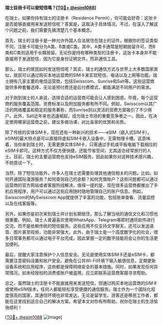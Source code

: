 **瑞士註冊卡可以發短信嗎？[[TG💪+ @esim1088](https://t.me/s/esim1088)]**

在瑞士，如果你持有瑞士的注册卡（Residence Permit），你可能会好奇：这张卡是否能够直接用来发送短信呢？答案是，这取决于具体情况。不过，在深入了解这个问题之前，我们需要先搞清楚几个基本概念。

首先，瑞士的注册卡是一种允许外国人合法居住在瑞士的证件。根据你的签证类型不同，注册卡可能分为A类、B类或C类。其中，A类卡通常是短期居留许可，而B类和C类则适用于长期居留。无论你是持有哪种类型的注册卡，这张卡本身并不能直接用于发送短信，因为它是身份证明文件，而非通信工具。

那么，瑞士的居民如何发送短信呢？其实，瑞士的通信方式与世界上大多数国家类似，居民可以通过购买本地运营商的SIM卡来实现短信、电话以及上网等功能。瑞士拥有几家主要的电信运营商，包括Swisscom、Sunrise和Salt等。这些运营商提供多种套餐选择，无论是预付费还是后付费模式，都能满足不同用户的需求。

对于刚到瑞士的人来说，选择合适的运营商可能会让人感到困惑。毕竟，每个运营商的服务覆盖范围、资费标准以及附加服务都有所不同。例如，Swisscom以其广泛的网络覆盖和稳定的服务著称，而Sunrise则以灵活的资费方案吸引了不少用户。此外，Salt近年来也迅速崛起，成为瑞士市场的重要竞争者之一。因此，在决定使用哪家运营商之前，建议多做功课，对比各家的优势和劣势。

除了传统的实体SIM卡，现在还有一种新兴的技术——eSIM（嵌入式SIM卡）。eSIM的最大特点是可以直接将虚拟SIM卡嵌入设备中，无需物理卡槽。这意味着，当你来到瑞士时，无需更换实体SIM卡，只需通过手机或平板电脑下载相应的eSIM卡即可。这种方式不仅方便快捷，还能节省空间，尤其适合经常旅行的人士。目前，瑞士的主要运营商也支持eSIM服务，因此如果你对这种技术感兴趣，不妨尝试一下。

当然，除了短信功能外，许多人在瑞士还需要处理其他通信相关的问题。比如，如何开通国际漫游服务？如何查询自己的余额？如何充值账户？这些问题都可以通过运营商的官方网站或者客服热线解决。值得一提的是，现在很多运营商都推出了手机应用程序，用户可以通过这些应用随时随地管理自己的账户信息。例如，Swisscom的MySwisscom App就提供了丰富的功能，包括账单查看、流量监控以及在线客服等。

另外，如果你是初次来到瑞士并计划长期居住，那么了解当地的通信文化和习惯也很重要。例如，瑞士人普遍喜欢使用WhatsApp、Telegram等即时通讯软件进行交流，而不是依赖传统的短信服务。这些应用不仅支持文字聊天，还可以发送语音、图片甚至视频，功能非常强大。此外，由于瑞士是一个高度数字化的社会，很多日常事务都可以通过电子平台完成，因此掌握一定的数字技能将会让你的生活更加便利。

最后，提醒大家注意保护个人信息安全。无论是使用实体SIM卡还是eSIM卡，都需要注意密码设置和账户安全。避免在公共Wi-Fi环境下输入敏感信息，定期更新设备系统和应用程序，这些都是保障网络安全的基本措施。同时，如果发现任何异常情况，如未经授权的消费或账户被盗用，应立即联系运营商客服寻求帮助。

总之，虽然瑞士的注册卡不能直接用来发送短信，但通过购买本地运营商的SIM卡或使用eSIM技术，任何人都能轻松享受便捷的通信服务。瑞士作为一个国际化程度很高的国家，其通信环境也非常发达，无论是留学生、游客还是移民工作者，都能在这里找到适合自己的解决方案。希望本文对你有所帮助，祝你在瑞士的生活愉快顺利！

[[TG💪+ @esim1088](https://t.me/s/esim1088) ![Image](https://i.postimg.cc/4NQfJmqS/Snipaste-2025-05-13-00-14-12.png)]